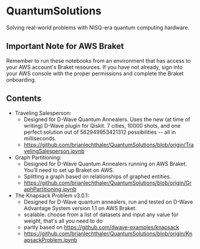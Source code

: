 # QuantumSolutions
Solving real-world problems with NISQ-era quantum computing hardware. 

## Important Note for AWS Braket
Remember to run these notebooks from an environment that has access to your AWS account's Braket resources. If you have not already, sign into your AWS console with the proper permissions and complete the Braket onboarding.

## Contents
* Traveling Salesperson:
  * Designed for D-Wave Quantum Annealers. Uses the new (at time of writing) D-Wave plugin for Qiskit. 7 cities, 10000 shots, and one perfect solution out of 562949953421312 possibilities -- all in milliseconds.
  * https://github.com/brianlechthaler/QuantumSolutions/blob/origin/TravelingSalesperson.ipynb
* Graph Partitioning:
  * Designed for D-Wave Quantum Annealers running on AWS Braket. You'll need to set up Braket on AWS. 
  * Splitting a graph based on relationships of graphed entities.
  * https://github.com/brianlechthaler/QuantumSolutions/blob/origin/GraphPartitioning.ipynb
* The Knapsack Problem v3.0.1:
  * Designed for D-Wave quantum annealers, run and tested on D-Wave Advantage System version 1.1 on AWS Braket. 
  * scalable: choose from a list of datasets and input any value for weight, that's all you need to do
  * partly based on https://github.com/dwave-examples/knapsack
  * https://github.com/brianlechthaler/QuantumSolutions/blob/origin/KnapsackProblem.ipynb
